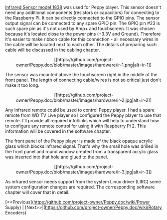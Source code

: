 [Infrared Sensor model 1838](http://www.ebay.com/itm/10pcs-Integrated-Infrared-Acceptor-Transducer-HX1838-/250888200539) was used for Peppy player. This sensor doesn't need any additional components (resistors or capacitors) for connecting to the Raspberry Pi. It can be directly connected to the GPIO pins. The sensor output signal can be connected to any spare GPIO pin. The GPIO pin #23 is such spare pin as it's not used by Amp+ and touchscreen. It was chosen because it's located close to the power pins (+3.3V and Ground). Therefore it's easier to make ribbon cable for this connection - all necessary wires in the cable will be located next to each other. The details of preparing such cable will be discussed in the cabling chapter.
<p align="center">
[[https://github.com/project-owner/Peppy.doc/blob/master/images/hardware/ir-1.png|alt=ir-1]]
</p>

The sensor was mounted above the touchscreen right in the middle of the front panel. The length of connecting cable/wires is not so critical just don't make it too long.
<p align="center">
[[https://github.com/project-owner/Peppy.doc/blob/master/images/hardware/ir-2.jpg|alt=ir-2]]
</p>

Any infrared remote could be used to control Peppy player. I had a spare remote from WD TV Live player so I configured the Peppy player to use that remote. I'll provide all required info/links which will help to understand how to configure any remote control for using it with Raspberry Pi 2. This information will be covered in the software chapter.

The front panel of the Peppy player is made of the black opaque acrylic glass which blocks infrared signal. That's why the small hole was drilled in the front panel and round window created from a transparent acrylic glass was inserted into that hole and glued to the panel.
<p align="center">
[[https://github.com/project-owner/Peppy.doc/blob/master/images/hardware/ir-3.jpg|alt=ir-3]]
</p>

As infrared sensor needs support from the system Linux driver (LIRC) some system configuration changes are required. The corresponding software chapter will cover that in detail.

[<<Previous](https://github.com/project-owner/Peppy.doc/wiki/Power Supply) | [Next>>](https://github.com/project-owner/Peppy.doc/wiki/Rotary Encoders)